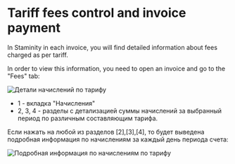 # Tariff fees control and invoice payment

In Staminity in each invoice, you will find detailed information about fees charged as per tariff. 

In order to view this information, you need to open an invoice and go to the "Fees" tab:

![Детали начислений по тарифу](http://content.staminity.com/assets/images/_new/tariffs/tariff-details.png)

* 1 - вкладка "Начисления"
* 2, 3, 4 - разделы с детализацией суммы начислений за выбранный период по различным составляющим тарифа. 

Если нажать на любой из разделов \[2\],\[3\],\[4\], то будет выведена подробная информация по начислениям за каждый день периода счета:

![Подробная информация по начислениям по тарифу](http://content.staminity.com/assets/images/_new/tariffs/tariff-drill-down.gif)

